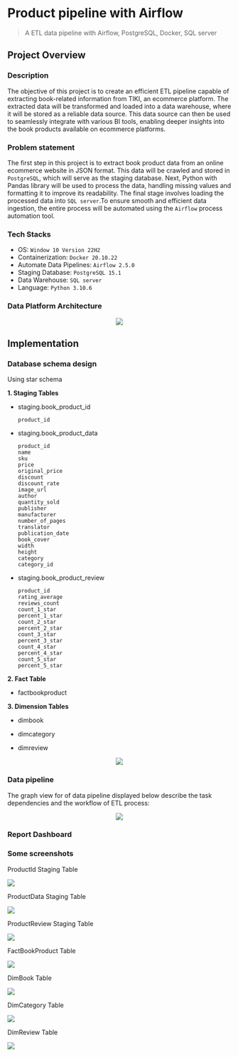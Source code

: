 # Product pipeline with Airflow

> A ETL data pipeline with Airflow, PostgreSQL, Docker, SQL server

## Project Overview

### Description

The objective of this project is to create an efficient ETL pipeline capable of extracting book-related information from TIKI, an ecommerce platform. The extracted data will be transformed and loaded into a data warehouse, where it will be stored as a reliable data source. This data source can then be used to seamlessly integrate with various BI tools, enabling deeper insights into the book products available on ecommerce platforms. 

### Problem statement

The first step in this project is to extract book product data from an online ecommerce website in JSON format. This data will be crawled and stored in `PostgreSQL`, which will serve as the staging database. Next, Python with Pandas library will be used to process the data, handling missing values and formatting it to improve its readability. The final stage involves loading the processed data into `SQL server`.To ensure smooth and efficient data ingestion, the entire process will be automated using the `Airflow` process automation tool.

### Tech Stacks
- OS: `Window 10 Version 22H2`
- Containerization: `Docker 20.10.22`
- Automate Data Pipelines: `Airflow 2.5.0`
- Staging Database: `PostgreSQL 15.1`
- Data Warehouse: `SQL server`
- Language: `Python 3.10.6`

### Data Platform Architecture
<p align="center">
    <img src="./dags/assets/img_temp/kientruc.png">
</p>

## Implementation 

### Database schema design

Using star schema

**1. Staging Tables**
- staging.book_product_id
    ```
    product_id
    ```  
    
- staging.book_product_data
    ```
    product_id 
    name 
    sku 
    price 
    original_price 
    discount 
    discount_rate 
    image_url 
    author 
    quantity_sold 
    publisher 
    manufacturer 
    number_of_pages 
    translator 
    publication_date 
    book_cover 
    width 
    height 
    category 
    category_id
    ```
- staging.book_product_review
    ```
    product_id 
    rating_average
    reviews_count
    count_1_star
    percent_1_star
    count_2_star
    percent_2_star
    count_3_star
    percent_3_star
    count_4_star
    percent_4_star
    count_5_star
    percent_5_star
    ```

**2. Fact Table**
- factbookproduct

**3. Dimension Tables**
- dimbook

- dimcategory

- dimreview

<p align="center">
    <img src="./dags/assets/img_temp/star_schema_v2.png">
</p>
 

### Data pipeline
The graph view for of data pipeline displayed below describe the task dependencies and the workflow of ETL process:
<p align="center">
    <img src="./dags/assets/img_temp/pipeline.png">
</p>

### Report Dashboard

### Some screenshots
<p align="center">
    <p>ProductId Staging Table</p>
    <img src="./dags/assets/img_temp/staging_id_v2.png">
</p>
<p align="center">
    <p>ProductData Staging Table</p>
    <img src="./dags/assets/img_temp/staging_data_v2.png">
</p>
<p align="center">
    <p>ProductReview Staging Table</p>
    <img src="./dags/assets/img_temp/staging_review_v2.png">
</p>
<p align="center">
    <p>FactBookProduct Table</p>
    <img src="./dags/assets/img_temp/fact_table_v2.png">
</p>
<p align="center">
    <p>DimBook Table</p>
    <img src="./dags/assets/img_temp/dim_book_v2.png">
</p>
<p align="center">
    <p>DimCategory Table</p>
    <img src="./dags/assets/img_temp/dim_category_v2.png">
</p>
<p align="center">
    <p>DimReview Table</p>
    <img src="./dags/assets/img_temp/dim_review_v2.png">
</p>
